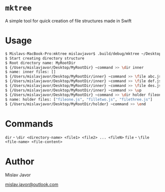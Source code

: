 # `mktree`

A simple tool for quick creation of file structures made in Swift

# Usage

```bash
$ Mislavs-MacBook-Pro:mktree mislavjavor$ .build/debug/mktree ~/Desktop
$ Start creating directory structure
$ Root directory name: MyRootDir
$ {/Users/mislavjavor/Desktop/MyRootDir} ~command >> \dir inner
$ name: inner files: []
$ {/Users/mislavjavor/Desktop/MyRootDir/inner} ~command >> \file abc.js
$ {/Users/mislavjavor/Desktop/MyRootDir/inner} ~command >> \file def.js
$ {/Users/mislavjavor/Desktop/MyRootDir/inner} ~command >> \file des.js
$ {/Users/mislavjavor/Desktop/MyRootDir/inner} ~command >> \up
$ {/Users/mislavjavor/Desktop/MyRootDir} ~command >> \dir holder fileone.js filetwo.js filethree.js
$ name: holder files: ["fileone.js", "filletwo.js", "filethree.js"]
$ {/Users/mislavjavor/Desktop/MyRootDir/holder} ~command >> \end
```

# Commands

`dir` - `\dir <directory-name> <file1> <file2> ... <fileN>`
`file` - `\file <file-name> <file-content>`

# Author

Mislav Javor

mislav.javor@outlook.com

